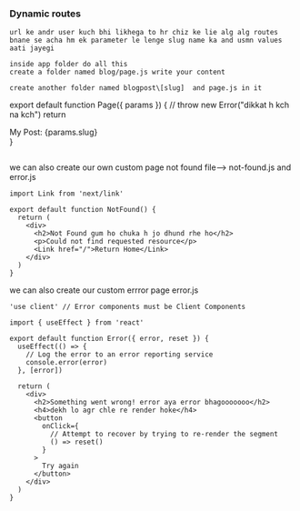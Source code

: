 ### Dynamic routes
```
url ke andr user kuch bhi likhega to hr chiz ke lie alg alg routes bnane se acha hm ek parameter le lenge slug name ka and usmn values aati jayegi
```



```
inside app folder do all this
create a folder named blog/page.js write your content

create another folder named blogpost\[slug]  and page.js in it
```
export default function Page({ params }) {
    // throw new Error("dikkat h kch na kch")
    return <div>My Post: {params.slug}</div>
  }
```

```

we can also create our own custom page not found file--> not-found.js
and error.js

```
import Link from 'next/link'
 
export default function NotFound() {
  return (
    <div>
      <h2>Not Found gum ho chuka h jo dhund rhe ho</h2>
      <p>Could not find requested resource</p>
      <Link href="/">Return Home</Link>
    </div>
  )
}
```


we can also create our custom errror page error.js

```
'use client' // Error components must be Client Components
 
import { useEffect } from 'react'
 
export default function Error({ error, reset }) {
  useEffect(() => {
    // Log the error to an error reporting service
    console.error(error)
  }, [error])
 
  return (
    <div>
      <h2>Something went wrong! error aya error bhagooooooo</h2>
      <h4>dekh lo agr chle re render hoke</h4>
      <button
        onClick={
          // Attempt to recover by trying to re-render the segment
          () => reset()
        }
      >  
        Try again
      </button>
    </div>
  )
}

```
```